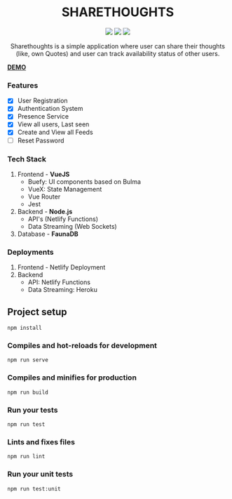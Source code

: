 <h1 align="center">
  SHARETHOUGHTS
</h1>
<p align="center">
  <a href="https://api.netlify.com/api/v1/badges/20eccbc9-15ba-4634-9a76-56eaead19b5a/deploy-status" alt="Vue">
        <img src="https://api.netlify.com/api/v1/badges/20eccbc9-15ba-4634-9a76-56eaead19b5a/deploy-status" /></a>
  <a href="https://github.com/ikram-shah/share-thoughts/workflows/Vue%20CI/badge.svg" alt="Flask">
        <img src="https://github.com/ikram-shah/share-thoughts/workflows/Vue%20CI/badge.svg" /></a>
  <a href="https://github.com/ikram-shah/share-thoughts/workflows/Sockets%20CI/badge.svg" alt="Rails">
        <img src="https://github.com/ikram-shah/share-thoughts/workflows/Sockets%20CI/badge.svg" /></a>
</p>

<p align="center">
Sharethoughts is a simple application where user can share their thoughts (like, own Quotes) and user can track availability status of other users.
</p>

[**DEMO**](https://sharethoughts.netlify.app/)

### Features
- [x] User Registration  
- [x] Authentication System
- [x] Presence Service
- [x] View all users, Last seen
- [x] Create and View all Feeds
- [ ] Reset Password

### Tech Stack
1. Frontend - **VueJS**
    - Buefy: UI components based on Bulma  
    - VueX: State Management
    - Vue Router
    - Jest
2. Backend - **Node.js**
    - API's (Netlify Functions)
    - Data Streaming (Web Sockets)
3. Database - **FaunaDB**

### Deployments
1. Frontend - Netlify Deployment
2. Backend
    - API: Netlify Functions
    - Data Streaming: Heroku

## Project setup
```
npm install
```

### Compiles and hot-reloads for development
```
npm run serve
```

### Compiles and minifies for production
```
npm run build
```

### Run your tests
```
npm run test
```

### Lints and fixes files
```
npm run lint
```

### Run your unit tests
```
npm run test:unit
```
